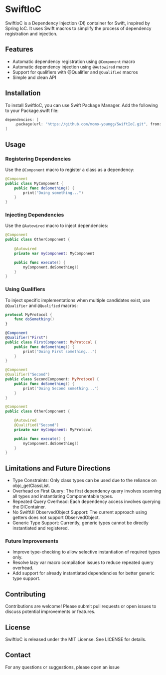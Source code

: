 # SwiftIoC
SwiftIoC is a Dependency Injection (DI) container for Swift, inspired by Spring IoC. It uses Swift macros to simplify the process of dependency registration and injection.

## Features
- Automatic dependency registration using `@Component` macro
- Automatic dependency injection using `@Autowired` macro
- Support for qualifiers with @Qualifier and `@Qualified` macros
- Simple and clean API

## Installation
To install SwiftIoC, you can use Swift Package Manager. Add the following to your Package.swift file:
```swift
dependencies: [
    .package(url: "https://github.com/momo-youngg/SwiftIoC.git", from: "0.0.1")
]
```

## Usage
### Registering Dependencies
Use the `@Component` macro to register a class as a dependency:
```swift
@Component
public class MyComponent {
    public func doSomething() {
        print("Doing something...")
    }
}
```
### Injecting Dependencies
Use the `@Autowired` macro to inject dependencies:
```swift
@Component
public class OtherComponent {
    
    @Autowired
    private var myComponent: MyComponent

    public func execute() {
        myComponent.doSomething()
    }
}
```
### Using Qualifiers
To inject specific implementations when multiple candidates exist, use `@Qualifier` and `@Qualified` macros:
```swift
protocol MyProtocol {
    func doSomething()
}

@Component
@Qualifier("First")
public class FirstComponent: MyProtocol {
    public func doSomething() {
        print("Doing First something...")
    }
}

@Component
@Qualifier("Second")
public class SecondComponent: MyProtocol {
    public func doSomething() {
        print("Doing Second something...")
    }
}

@Component
public class OtherComponent {

    @Autowired
    @Qualified("Second")
    private var myComponent: MyProtocol

    public func execute() {
        myComponent.doSomething()
    }
}
```

## Limitations and Future Directions
- Type Constraints: Only class types can be used due to the reliance on objc_getClassList.
- Overhead on First Query: The first dependency query involves scanning all types and instantiating Componentable types.
- Repeated Query Overhead: Each dependency access involves querying the DIContainer.
- No SwiftUI ObservedObject Support: The current approach using getters does not support ObservedObject.
- Generic Type Support: Currently, generic types cannot be directly instantiated and registered.

### Future Improvements
- Improve type-checking to allow selective instantiation of required types only.
- Resolve lazy var macro compilation issues to reduce repeated query overhead.
- Add support for already instantiated dependencies for better generic type support.

## Contributing
Contributions are welcome! Please submit pull requests or open issues to discuss potential improvements or features.

## License
SwiftIoC is released under the MIT License. See LICENSE for details.

## Contact
For any questions or suggestions, please open an issue

